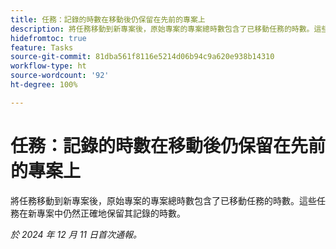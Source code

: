 ```yaml
---
title: 任務：記錄的時數在移動後仍保留在先前的專案上
description: 將任務移動到新專案後，原始專案的專案總時數包含了已移動任務的時數。這些任務在新專案中仍然正確地保留其記錄的時數。
hidefromtoc: true
feature: Tasks
source-git-commit: 81dba561f8116e5214d06b94c9a620e938b14310
workflow-type: ht
source-wordcount: '92'
ht-degree: 100%

---
```


# 任務：記錄的時數在移動後仍保留在先前的專案上

將任務移動到新專案後，原始專案的專案總時數包含了已移動任務的時數。這些任務在新專案中仍然正確地保留其記錄的時數。

_於 2024 年 12 月 11 日首次通報。_
